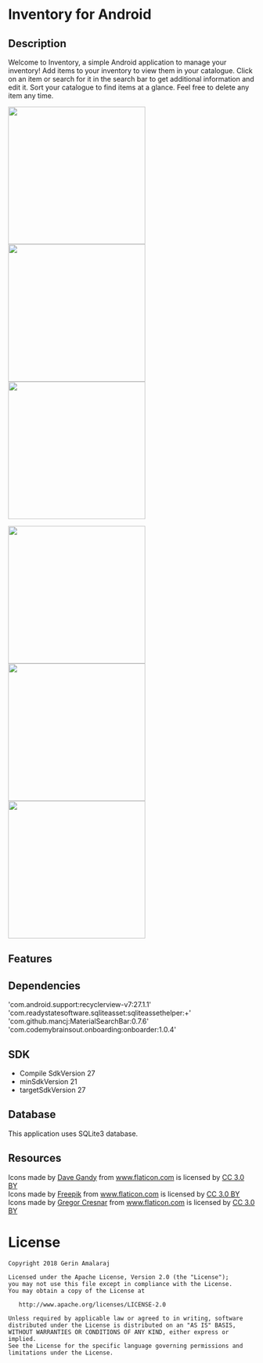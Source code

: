 # Inventory for Android

## Description

Welcome to Inventory, a simple Android application to manage your inventory! Add items to your inventory to view them in your catalogue. Click on an item or search for it in the search bar to get additional information and edit it. Sort your catalogue to find items at a glance. Feel free to delete any item any time.  



<img src="onboarding_images/37213194_918918304959803_1390291286061219840_n.jpg" width="280"> <img src="onboarding_images/37227531_918918288293138_3030318397645651968_n.jpg" width="280"> <img src="onboarding_images/37262530_918918318293135_7636355619250765824_n.jpg" width="280"> 

<img src="onboarding_images/37210379_918918334959800_6113687634331041792_n.jpg" width="280"> <img src="onboarding_images/37256248_918918324959801_4080165875468992512_n.jpg" width="280"> <img src="onboarding_images/37224907_918918291626471_5005394821364318208_n.jpg" width="280">

## Features


## Dependencies

'com.android.support:recyclerview-v7:27.1.1'  
'com.readystatesoftware.sqliteasset:sqliteassethelper:+'  
'com.github.mancj:MaterialSearchBar:0.7.6'  
'com.codemybrainsout.onboarding:onboarder:1.0.4'  

## SDK
 - Compile SdkVersion 27
 - minSdkVersion 21
 - targetSdkVersion 27
 
 ## Database
 
 This application uses SQLite3 database.
 
 ## Resources

 <div>Icons made by <a href="https://www.flaticon.com/authors/dave-gandy" title="Dave Gandy">Dave Gandy</a> from <a href="https://www.flaticon.com/" title="Flaticon">www.flaticon.com</a> is licensed by <a href="http://creativecommons.org/licenses/by/3.0/" title="Creative Commons BY 3.0" target="_blank">CC 3.0 BY</a></div>
 
 <div>Icons made by <a href="http://www.freepik.com" title="Freepik">Freepik</a> from <a href="https://www.flaticon.com/" title="Flaticon">www.flaticon.com</a> is licensed by <a href="http://creativecommons.org/licenses/by/3.0/" title="Creative Commons BY 3.0" target="_blank">CC 3.0 BY</a></div>
  
 <div>Icons made by <a href="https://www.flaticon.com/authors/gregor-cresnar" title="Gregor Cresnar">Gregor Cresnar</a> from <a href="https://www.flaticon.com/" title="Flaticon">www.flaticon.com</a> is licensed by <a href="http://creativecommons.org/licenses/by/3.0/" title="Creative Commons BY 3.0" target="_blank">CC 3.0 BY</a></div>
 
 # License
 
 ```
Copyright 2018 Gerin Amalaraj

Licensed under the Apache License, Version 2.0 (the "License");
you may not use this file except in compliance with the License.
You may obtain a copy of the License at

    http://www.apache.org/licenses/LICENSE-2.0

Unless required by applicable law or agreed to in writing, software
distributed under the License is distributed on an "AS IS" BASIS,
WITHOUT WARRANTIES OR CONDITIONS OF ANY KIND, either express or implied.
See the License for the specific language governing permissions and
limitations under the License.

```
